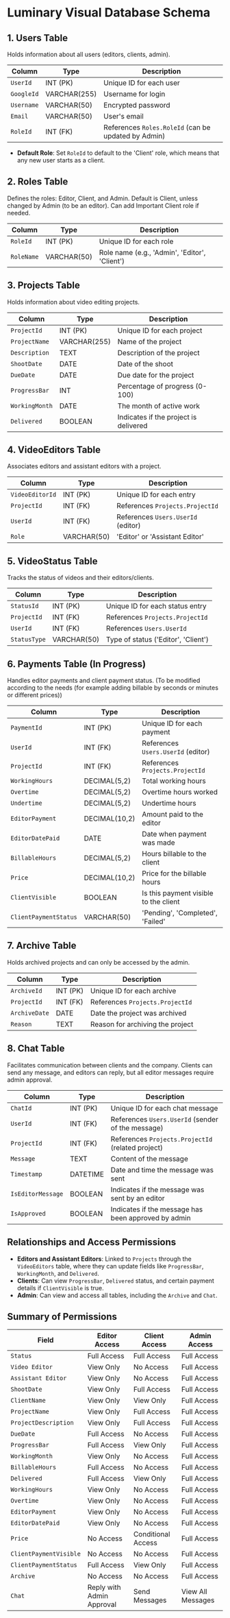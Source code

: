 # Luminary Visual Database Schema

## 1. Users Table
Holds information about all users (editors, clients, admin).

| Column         | Type         | Description                                         |
|----------------|--------------|-----------------------------------------------------|
| `UserId`       | INT (PK)     | Unique ID for each user                             |
| `GoogleId`     | VARCHAR(255) | Username for login                                  |
| `Username`     | VARCHAR(50)  | Encrypted password                                  |
| `Email`        | VARCHAR(50)  | User's email                                        |
| `RoleId`       | INT (FK)     | References `Roles.RoleId` (can be updated by Admin)  |
- **Default Role**: Set `RoleId` to default to the 'Client' role, which means that any new user starts as a client.

## 2. Roles Table
Defines the roles: Editor, Client, and Admin.
Default is Client, unless changed by Admin (to be an editor).
Can add Important Client role if needed.

| Column   | Type         | Description                          |
|----------|--------------|--------------------------------------|
| `RoleId` | INT (PK)     | Unique ID for each role              |
| `RoleName` | VARCHAR(50) | Role name (e.g., 'Admin', 'Editor', 'Client') |

## 3. Projects Table
Holds information about video editing projects.

| Column            | Type         | Description                          |
|-------------------|--------------|--------------------------------------|
| `ProjectId`       | INT (PK)     | Unique ID for each project           |
| `ProjectName`     | VARCHAR(255) | Name of the project                  |
| `Description`     | TEXT         | Description of the project           |
| `ShootDate`       | DATE         | Date of the shoot                    |
| `DueDate`         | DATE         | Due date for the project             |
| `ProgressBar`     | INT          | Percentage of progress (0-100)       |
| `WorkingMonth`    | DATE         | The month of active work             |
| `Delivered`       | BOOLEAN      | Indicates if the project is delivered|

## 4. VideoEditors Table
Associates editors and assistant editors with a project.

| Column          | Type         | Description                          |
|-----------------|--------------|--------------------------------------|
| `VideoEditorId` | INT (PK)     | Unique ID for each entry             |
| `ProjectId`     | INT (FK)     | References `Projects.ProjectId`      |
| `UserId`        | INT (FK)     | References `Users.UserId` (editor)   |
| `Role`          | VARCHAR(50)  | 'Editor' or 'Assistant Editor'       |

## 5. VideoStatus Table
Tracks the status of videos and their editors/clients.

| Column           | Type         | Description                          |
|------------------|--------------|--------------------------------------|
| `StatusId`       | INT (PK)     | Unique ID for each status entry      |
| `ProjectId`      | INT (FK)     | References `Projects.ProjectId`      |
| `UserId`         | INT (FK)     | References `Users.UserId`            |
| `StatusType`     | VARCHAR(50)  | Type of status ('Editor', 'Client')  |

## 6. Payments Table (In Progress)
Handles editor payments and client payment status.
(To be modified according to the needs (for example adding billable by seconds or minutes or different prices))

| Column             | Type          | Description                          |
|--------------------|---------------|--------------------------------------|
| `PaymentId`        | INT (PK)      | Unique ID for each payment           |
| `UserId`           | INT (FK)      | References `Users.UserId` (editor)   |
| `ProjectId`        | INT (FK)      | References `Projects.ProjectId`      |
| `WorkingHours`     | DECIMAL(5,2)  | Total working hours                  |
| `Overtime`         | DECIMAL(5,2)  | Overtime hours worked                |
| `Undertime`        | DECIMAL(5,2)  | Undertime hours                      |
| `EditorPayment`    | DECIMAL(10,2) | Amount paid to the editor            |
| `EditorDatePaid`   | DATE          | Date when payment was made           |
| `BillableHours`    | DECIMAL(5,2)  | Hours billable to the client         |
| `Price`            | DECIMAL(10,2) | Price for the billable hours         |
| `ClientVisible`    | BOOLEAN       | Is this payment visible to the client|
| `ClientPaymentStatus` | VARCHAR(50) | 'Pending', 'Completed', 'Failed'     |

## 7. Archive Table
Holds archived projects and can only be accessed by the admin.

| Column            | Type         | Description                          |
|-------------------|--------------|--------------------------------------|
| `ArchiveId`       | INT (PK)     | Unique ID for each archive           |
| `ProjectId`       | INT (FK)     | References `Projects.ProjectId`      |
| `ArchiveDate`     | DATE         | Date the project was archived        |
| `Reason`          | TEXT         | Reason for archiving the project     |

## 8. Chat Table
Facilitates communication between clients and the company. Clients can send any message, and editors can reply, but all editor messages require admin approval.

| Column         | Type         | Description                                           |
|----------------|--------------|-------------------------------------------------------|
| `ChatId`       | INT (PK)     | Unique ID for each chat message                       |
| `UserId`       | INT (FK)     | References `Users.UserId` (sender of the message)   |
| `ProjectId`    | INT (FK)     | References `Projects.ProjectId` (related project)    |
| `Message`      | TEXT         | Content of the message                                |
| `Timestamp`    | DATETIME     | Date and time the message was sent                   |
| `IsEditorMessage` | BOOLEAN   | Indicates if the message was sent by an editor       |
| `IsApproved`    | BOOLEAN     | Indicates if the message has been approved by admin   |

## Relationships and Access Permissions
- **Editors and Assistant Editors**: Linked to `Projects` through the `VideoEditors` table, where they can update fields like `ProgressBar`, `WorkingMonth`, and `Delivered`.
- **Clients**: Can view `ProgressBar`, `Delivered` status, and certain payment details if `ClientVisible` is true.
- **Admin**: Can view and access all tables, including the `Archive` and `Chat`.

## Summary of Permissions

| Field                  | Editor Access  | Client Access      | Admin Access        |
|------------------------|----------------|--------------------|---------------------|
| `Status`               | Full Access    | Full Access        | Full Access         |
| `Video Editor`         | View Only      | No Access          | Full Access         |
| `Assistant Editor`     | View Only      | No Access          | Full Access         |
| `ShootDate`            | View Only      | Full Access        | Full Access         |
| `ClientName`           | View Only      | View Only          | Full Access         |
| `ProjectName`          | View Only      | Full Access        | Full Access         |
| `ProjectDescription`   | View Only      | Full Access        | Full Access         |
| `DueDate`              | Full Access    | No Access          | Full Access         |
| `ProgressBar`          | Full Access    | View Only          | Full Access         |
| `WorkingMonth`         | View Only      | No Access          | Full Access         |
| `BillableHours`        | Full Access    | No Access          | Full Access         |
| `Delivered`            | Full Access    | View Only          | Full Access         |
| `WorkingHours`         | View Only      | No Access          | Full Access         |
| `Overtime`             | View Only      | No Access          | Full Access         |
| `EditorPayment`        | View Only      | No Access          | Full Access         |
| `EditorDatePaid`       | View Only      | No Access          | Full Access         |
| `Price`                | No Access      | Conditional Access | Full Access         |
| `ClientPaymentVisible` | No Access      | No Access          | Full Access         |
| `ClientPaymentStatus`  | Full Access    | View Only          | Full Access         |
| `Archive`              | No Access      | No Access          | Full Access         |
| `Chat`                 | Reply with Admin Approval | Send Messages | View All Messages |
